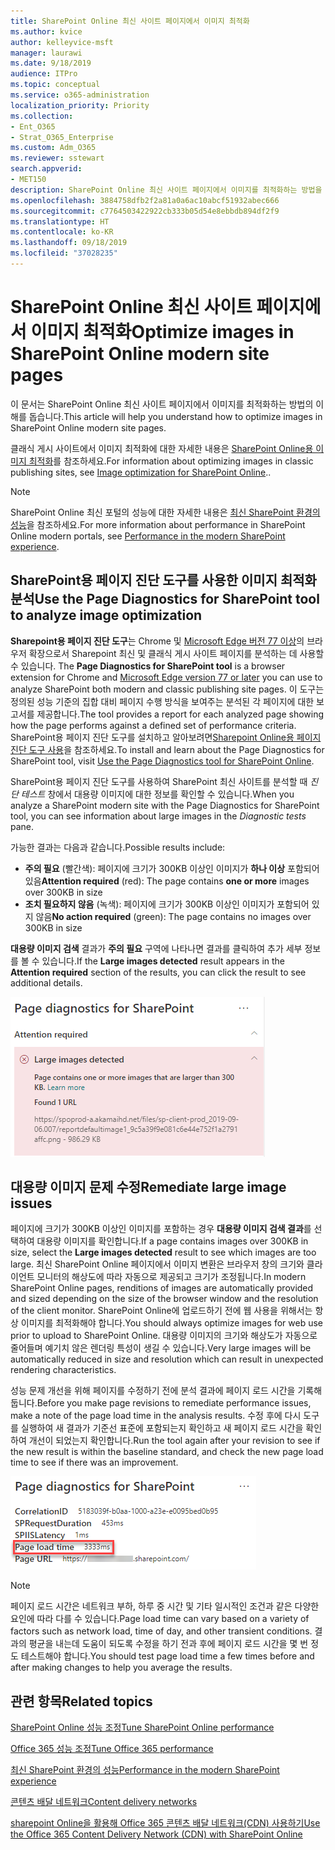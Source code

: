 ```yaml
---
title: SharePoint Online 최신 사이트 페이지에서 이미지 최적화
ms.author: kvice
author: kelleyvice-msft
manager: laurawi
ms.date: 9/18/2019
audience: ITPro
ms.topic: conceptual
ms.service: o365-administration
localization_priority: Priority
ms.collection:
- Ent_O365
- Strat_O365_Enterprise
ms.custom: Adm_O365
ms.reviewer: sstewart
search.appverid:
- MET150
description: SharePoint Online 최신 사이트 페이지에서 이미지를 최적화하는 방법을 알아봅니다.
ms.openlocfilehash: 3884758dfb2f2a81a0a6ac10abcf51932abec666
ms.sourcegitcommit: c7764503422922cb333b05d54e8ebbdb894df2f9
ms.translationtype: HT
ms.contentlocale: ko-KR
ms.lasthandoff: 09/18/2019
ms.locfileid: "37028235"
---
```

# <a name="optimize-images-in-sharepoint-online-modern-site-pages"></a><span data-ttu-id="38f1d-103">SharePoint Online 최신 사이트 페이지에서 이미지 최적화</span><span class="sxs-lookup"><span data-stu-id="38f1d-103">Optimize images in SharePoint Online modern site pages</span></span>

<span data-ttu-id="38f1d-104">이 문서는 SharePoint Online 최신 사이트 페이지에서 이미지를 최적화하는 방법의 이해를 돕습니다.</span><span class="sxs-lookup"><span data-stu-id="38f1d-104">This article will help you understand how to optimize images in SharePoint Online modern site pages.</span></span>

<span data-ttu-id="38f1d-105">클래식 게시 사이트에서 이미지 최적화에 대한 자세한 내용은 [SharePoint Online용 이미지 최적화](image-optimization-for-sharepoint-online.md)를 참조하세요.</span><span class="sxs-lookup"><span data-stu-id="38f1d-105">For information about optimizing images in classic publishing sites, see [Image optimization for SharePoint Online](image-optimization-for-sharepoint-online.md)..</span></span>

>[!NOTE]
><span data-ttu-id="38f1d-106">SharePoint Online 최신 포털의 성능에 대한 자세한 내용은 [최신 SharePoint 환경의 성능](https://docs.microsoft.com/ko-KR/sharepoint/modern-experience-performance)을 참조하세요.</span><span class="sxs-lookup"><span data-stu-id="38f1d-106">For more information about performance in SharePoint Online modern portals, see [Performance in the modern SharePoint experience](https://docs.microsoft.com/ko-KR/sharepoint/modern-experience-performance).</span></span>

## <a name="use-the-page-diagnostics-for-sharepoint-tool-to-analyze-image-optimization"></a><span data-ttu-id="38f1d-107">SharePoint용 페이지 진단 도구를 사용한 이미지 최적화 분석</span><span class="sxs-lookup"><span data-stu-id="38f1d-107">Use the Page Diagnostics for SharePoint tool to analyze image optimization</span></span>

<span data-ttu-id="38f1d-108">**Sharepoint용 페이지 진단 도구**는 Chrome 및 [ Microsoft Edge 버전 77 이상](https://www.microsoftedgeinsider.com/en-us/download?form=MI13E8&OCID=MI13E8)의 브라우저 확장으로서 Sharepoint 최신 및 클래식 게시 사이트 페이지를 분석하는 데 사용할 수 있습니다. </span><span class="sxs-lookup"><span data-stu-id="38f1d-108">The **Page Diagnostics for SharePoint tool** is a browser extension for Chrome and [Microsoft Edge version 77 or later](https://www.microsoftedgeinsider.com/en-us/download?form=MI13E8&OCID=MI13E8) you can use to analyze SharePoint both modern and classic publishing site pages.</span></span> <span data-ttu-id="38f1d-109">이 도구는 정의된 성능 기준의 집합 대비 페이지 수행 방식을 보여주는 분석된 각 페이지에 대한 보고서를 제공합니다.</span><span class="sxs-lookup"><span data-stu-id="38f1d-109">The tool provides a report for each analyzed page showing how the page performs against a defined set of performance criteria.</span></span> <span data-ttu-id="38f1d-110">SharePoint용 페이지 진단 도구를 설치하고 알아보려면[Sharepoint Online용 페이지 진단 도구 사용](page-diagnostics-for-spo.md)을 참조하세요.</span><span class="sxs-lookup"><span data-stu-id="38f1d-110">To install and learn about the Page Diagnostics for SharePoint tool, visit [Use the Page Diagnostics tool for SharePoint Online](page-diagnostics-for-spo.md).</span></span>

<span data-ttu-id="38f1d-111">SharePoint용 페이지 진단 도구를 사용하여 SharePoint 최신 사이트를 분석할 때 _진단 테스트_ 창에서 대용량 이미지에 대한 정보를 확인할 수 있습니다.</span><span class="sxs-lookup"><span data-stu-id="38f1d-111">When you analyze a SharePoint modern site with the Page Diagnostics for SharePoint tool, you can see information about large images in the _Diagnostic tests_ pane.</span></span>

<span data-ttu-id="38f1d-112">가능한 결과는 다음과 같습니다.</span><span class="sxs-lookup"><span data-stu-id="38f1d-112">Possible results include:</span></span>

- <span data-ttu-id="38f1d-113">**주의 필요** (빨간색): 페이지에 크기가 300KB 이상인 이미지가 **하나 이상** 포함되어 있음</span><span class="sxs-lookup"><span data-stu-id="38f1d-113">**Attention required** (red): The page contains **one or more** images over 300KB in size</span></span>
- <span data-ttu-id="38f1d-114">**조치 필요하지 않음** (녹색): 페이지에 크기가 300KB 이상인 이미지가 포함되어 있지 않음</span><span class="sxs-lookup"><span data-stu-id="38f1d-114">**No action required** (green): The page contains no images over 300KB in size</span></span>

<span data-ttu-id="38f1d-115">**대용량 이미지 검색** 결과가 **주의 필요** 구역에 나타나면 결과를 클릭하여 추가 세부 정보를 볼 수 있습니다.</span><span class="sxs-lookup"><span data-stu-id="38f1d-115">If the **Large images detected** result appears in the **Attention required** section of the results, you can click the result to see additional details.</span></span>

![페이지 진단 도구 결과](media/modern-portal-optimization/pagediag-large-images.png)

## <a name="remediate-large-image-issues"></a><span data-ttu-id="38f1d-117">대용량 이미지 문제 수정</span><span class="sxs-lookup"><span data-stu-id="38f1d-117">Remediate large image issues</span></span>

<span data-ttu-id="38f1d-118">페이지에 크기가 300KB 이상인 이미지를 포함하는 경우 **대용량 이미지 검색 결과**를 선택하여 대용량 이미지를 확인합니다.</span><span class="sxs-lookup"><span data-stu-id="38f1d-118">If a page contains images over 300KB in size, select the **Large images detected** result to see which images are too large.</span></span> <span data-ttu-id="38f1d-119">최신 SharePoint Online 페이지에서 이미지 변환은 브라우저 창의 크기와 클라이언트 모니터의 해상도에 따라 자동으로 제공되고 크기가 조정됩니다.</span><span class="sxs-lookup"><span data-stu-id="38f1d-119">In modern SharePoint Online pages, renditions of images are automatically provided and sized depending on the size of the browser window and the resolution of the client monitor.</span></span> <span data-ttu-id="38f1d-120">SharePoint Online에 업로드하기 전에 웹 사용을 위해서는 항상 이미지를 최적화해야 합니다.</span><span class="sxs-lookup"><span data-stu-id="38f1d-120">You should always optimize images for web use prior to upload to SharePoint Online.</span></span> <span data-ttu-id="38f1d-121">대용량 이미지의 크기와 해상도가 자동으로 줄어들며 예기치 않은 렌더링 특성이 생길 수 있습니다.</span><span class="sxs-lookup"><span data-stu-id="38f1d-121">Very large images will be automatically reduced in size and resolution which can result in unexpected rendering characteristics.</span></span>

<span data-ttu-id="38f1d-122">성능 문제 개선을 위해 페이지를 수정하기 전에 분석 결과에 페이지 로드 시간을 기록해 둡니다.</span><span class="sxs-lookup"><span data-stu-id="38f1d-122">Before you make page revisions to remediate performance issues, make a note of the page load time in the analysis results.</span></span> <span data-ttu-id="38f1d-123">수정 후에 다시 도구를 실행하여 새 결과가 기준선 표준에 포함되는지 확인하고 새 페이지 로드 시간을 확인하여 개선이 되었는지 확인합니다.</span><span class="sxs-lookup"><span data-stu-id="38f1d-123">Run the tool again after your revision to see if the new result is within the baseline standard, and check the new page load time to see if there was an improvement.</span></span>

![페이지 로드 시간 결과](media/modern-portal-optimization/pagediag-page-load-time.png)

>[!NOTE]
><span data-ttu-id="38f1d-125">페이지 로드 시간은 네트워크 부하, 하루 중 시간 및 기타 일시적인 조건과 같은 다양한 요인에 따라 다를 수 있습니다.</span><span class="sxs-lookup"><span data-stu-id="38f1d-125">Page load time can vary based on a variety of factors such as network load, time of day, and other transient conditions.</span></span> <span data-ttu-id="38f1d-126">결과의 평균을 내는데 도움이 되도록 수정을 하기 전과 후에 페이지 로드 시간을 몇 번 정도 테스트해야 합니다.</span><span class="sxs-lookup"><span data-stu-id="38f1d-126">You should test page load time a few times before and after making changes to help you average the results.</span></span>

## <a name="related-topics"></a><span data-ttu-id="38f1d-127">관련 항목</span><span class="sxs-lookup"><span data-stu-id="38f1d-127">Related topics</span></span>

[<span data-ttu-id="38f1d-128">SharePoint Online 성능 조정</span><span class="sxs-lookup"><span data-stu-id="38f1d-128">Tune SharePoint Online performance</span></span>](tune-sharepoint-online-performance.md)

[<span data-ttu-id="38f1d-129">Office 365 성능 조정</span><span class="sxs-lookup"><span data-stu-id="38f1d-129">Tune Office 365 performance</span></span>](tune-office-365-performance.md)

[<span data-ttu-id="38f1d-130">최신 SharePoint 환경의 성능</span><span class="sxs-lookup"><span data-stu-id="38f1d-130">Performance in the modern SharePoint experience</span></span>](https://docs.microsoft.com/ko-KR/sharepoint/modern-experience-performance.md)

[<span data-ttu-id="38f1d-131">콘텐츠 배달 네트워크</span><span class="sxs-lookup"><span data-stu-id="38f1d-131">Content delivery networks</span></span>](content-delivery-networks.md)

[<span data-ttu-id="38f1d-132">sharepoint Online을 활용해 Office 365 콘텐츠 배달 네트워크(CDN) 사용하기</span><span class="sxs-lookup"><span data-stu-id="38f1d-132">Use the Office 365 Content Delivery Network (CDN) with SharePoint Online</span></span>](use-office-365-cdn-with-spo.md)
